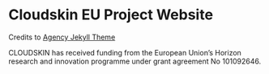 # Cloudskin EU Project Website

Credits to [Agency Jekyll Theme](https://github.com/raviriley/agency-jekyll-theme)

CLOUDSKIN has received funding from the European Union’s Horizon research and innovation programme under grant agreement No 101092646.


